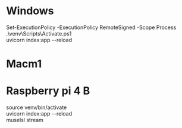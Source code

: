 # Windows
Set-ExecutionPolicy -ExecutionPolicy RemoteSigned -Scope Process  
.\venv\Scripts\Activate.ps1  
uvicorn index:app --reload  

# Macm1


# Raspberry pi 4 B
source venv/bin/activate   
uvicorn index:app --reload  
muselsl stream

